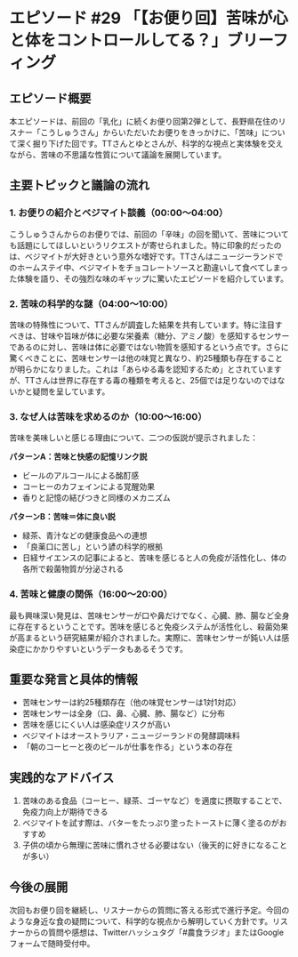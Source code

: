 # エピソード #29 「【お便り回】苦味が心と体をコントロールしてる？」ブリーフィング

## エピソード概要

本エピソードは、前回の「乳化」に続くお便り回第2弾として、長野県在住のリスナー「こうしゅうさん」からいただいたお便りをきっかけに、「苦味」について深く掘り下げた回です。TTさんとゆとさんが、科学的な視点と実体験を交えながら、苦味の不思議な性質について議論を展開しています。

## 主要トピックと議論の流れ

### 1. お便りの紹介とベジマイト談義（00:00～04:00）
こうしゅうさんからのお便りでは、前回の「辛味」の回を聞いて、苦味についても話題にしてほしいというリクエストが寄せられました。特に印象的だったのは、ベジマイトが大好きという意外な嗜好です。TTさんはニュージーランドでのホームステイ中、ベジマイトをチョコレートソースと勘違いして食べてしまった体験を語り、その強烈な味のギャップに驚いたエピソードを紹介しています。

### 2. 苦味の科学的な謎（04:00～10:00）
苦味の特殊性について、TTさんが調査した結果を共有しています。特に注目すべきは、甘味や旨味が体に必要な栄養素（糖分、アミノ酸）を感知するセンサーであるのに対し、苦味は体に必要ではない物質を感知するという点です。さらに驚くべきことに、苦味センサーは他の味覚と異なり、約25種類も存在することが明らかになりました。これは「あらゆる毒を認知するため」とされていますが、TTさんは世界に存在する毒の種類を考えると、25個では足りないのではないかと疑問を呈しています。

### 3. なぜ人は苦味を求めるのか（10:00～16:00）
苦味を美味しいと感じる理由について、二つの仮説が提示されました：

**パターンA：苦味と快感の記憶リンク説**
- ビールのアルコールによる酩酊感
- コーヒーのカフェインによる覚醒効果
- 香りと記憶の結びつきと同様のメカニズム

**パターンB：苦味＝体に良い説**
- 緑茶、青汁などの健康食品への連想
- 「良薬口に苦し」という諺の科学的根拠
- 日経サイエンスの記事によると、苦味を感じると人の免疫が活性化し、体の各所で殺菌物質が分泌される

### 4. 苦味と健康の関係（16:00～20:00）
最も興味深い発見は、苦味センサーが口や鼻だけでなく、心臓、肺、腸など全身に存在するということです。苦味を感じると免疫システムが活性化し、殺菌効果が高まるという研究結果が紹介されました。実際に、苦味センサーが鈍い人は感染症にかかりやすいというデータもあるそうです。

## 重要な発言と具体的情報

- 苦味センサーは約25種類存在（他の味覚センサーは1対1対応）
- 苦味センサーは全身（口、鼻、心臓、肺、腸など）に分布
- 苦味を感じにくい人は感染症リスクが高い
- ベジマイトはオーストラリア・ニュージーランドの発酵調味料
- 「朝のコーヒーと夜のビールが仕事を作る」という本の存在

## 実践的なアドバイス

1. 苦味のある食品（コーヒー、緑茶、ゴーヤなど）を適度に摂取することで、免疫力向上が期待できる
2. ベジマイトを試す際は、バターをたっぷり塗ったトーストに薄く塗るのがおすすめ
3. 子供の頃から無理に苦味に慣れさせる必要はない（後天的に好きになることが多い）

## 今後の展開

次回もお便り回を継続し、リスナーからの質問に答える形式で進行予定。今回のような身近な食の疑問について、科学的な視点から解明していく方針です。リスナーからの質問や感想は、Twitterハッシュタグ「#農食ラジオ」またはGoogleフォームで随時受付中。